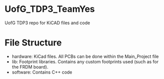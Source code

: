 # UofG_TDP3_TeamYes
UofG TDP3 repo for KiCAD files and code
# File Structure
- hardware: KiCad files. All PCBs can be done within the Main_Project file
- lib: Footprint libraries. Contains any custom footprints used (such as for the FRDM board).
- software: Contains C++ code
